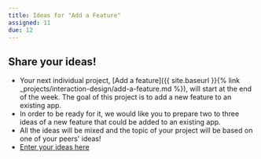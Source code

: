 ```yaml
---
title: Ideas for "Add a Feature"
assigned: 11
due: 12
---
```



Share your ideas!
-----------------

- Your next individual project, [Add a feature]({{ site.baseurl }}{% link _projects/interaction-design/add-a-feature.md %}), will start at the end of the week. The goal of this project is to add a new feature to an existing app.
- In order to be ready for it, we would like you to prepare two to three ideas of a new feature that could be added to an existing app.
- All the ideas will be mixed and the topic of your project will be based on one of your peers' ideas!
- [Enter your ideas here](https://docs.google.com/spreadsheets/d/1_lzHJ1y5FnenkjjDmfxgNRxTimH9AtnXta-Rav9pSF0/edit#gid=0)
